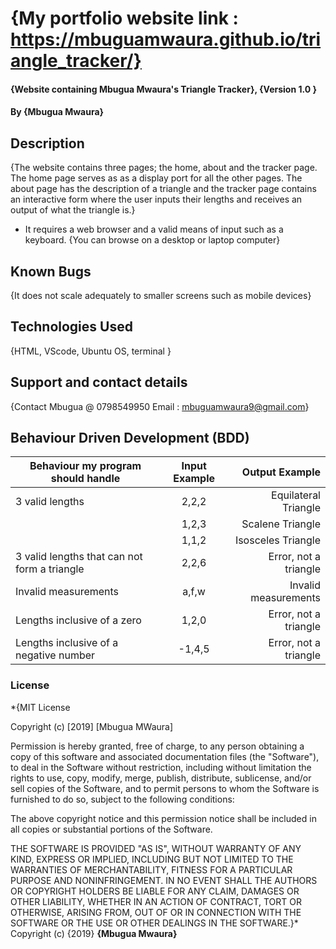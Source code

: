 # {My portfolio website link : https://mbuguamwaura.github.io/triangle_tracker/}
#### {Website containing Mbugua Mwaura's Triangle Tracker}, {Version 1.0 }
#### By **{Mbugua Mwaura}**
## Description
{The website contains three pages; the home, about and the tracker page. The home page serves as as a display port for all the 
other pages. The about page has the description of a triangle and the tracker page contains an interactive form where the user inputs
their lengths and receives an output of what the triangle is.}
* It requires a web browser and a valid means of input such as a keyboard.
{You can browse on a desktop or laptop computer}
## Known Bugs
{It does not scale adequately to smaller screens such as mobile devices}
## Technologies Used
{HTML, VScode, Ubuntu OS, terminal }
## Support and contact details
{Contact Mbugua @ 0798549950
Email : mbuguamwaura9@gmail.com}
## Behaviour Driven Development (BDD)
|Behaviour my program should handle	           |    Input Example	                 |       Output Example         |
|----------------------------------------------|:-----------------------------------:|-----------------------------:|       
|3 valid lengths	                           |     2,2,2	                         |       Equilateral Triangle   |    
|                                              |   	 1,2,3	                         |       Scalene Triangle       |
|	                                           |     1,1,2	                         |       Isosceles Triangle     |
|3 valid lengths that can not form a triangle  |	 2,2,6	                         |       Error, not a triangle  |
|Invalid measurements	                       |     a,f,w	                         |       Invalid measurements   |
|Lengths inclusive of a zero	               |     1,2,0	                         |       Error, not a triangle  |
|Lengths inclusive of a negative number        | 	-1,4,5                           |   	 Error, not a triangle  |
### License
*{MIT License

Copyright (c) [2019] [Mbugua MWaura]

Permission is hereby granted, free of charge, to any person obtaining a copy
of this software and associated documentation files (the "Software"), to deal
in the Software without restriction, including without limitation the rights
to use, copy, modify, merge, publish, distribute, sublicense, and/or sell
copies of the Software, and to permit persons to whom the Software is
furnished to do so, subject to the following conditions:

The above copyright notice and this permission notice shall be included in all
copies or substantial portions of the Software.

THE SOFTWARE IS PROVIDED "AS IS", WITHOUT WARRANTY OF ANY KIND, EXPRESS OR
IMPLIED, INCLUDING BUT NOT LIMITED TO THE WARRANTIES OF MERCHANTABILITY,
FITNESS FOR A PARTICULAR PURPOSE AND NONINFRINGEMENT. IN NO EVENT SHALL THE
AUTHORS OR COPYRIGHT HOLDERS BE LIABLE FOR ANY CLAIM, DAMAGES OR OTHER
LIABILITY, WHETHER IN AN ACTION OF CONTRACT, TORT OR OTHERWISE, ARISING FROM,
OUT OF OR IN CONNECTION WITH THE SOFTWARE OR THE USE OR OTHER DEALINGS IN THE
SOFTWARE.}*
Copyright (c) {2019} **{Mbugua  Mwaura}**

